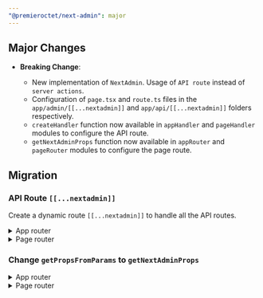 ```yaml
---
"@premieroctet/next-admin": major
---
```


## Major Changes

- **Breaking Change**:

  - New implementation of `NextAdmin`. Usage of `API route` instead of `server actions`.
  - Configuration of `page.tsx` and `route.ts` files in the `app/admin/[[...nextadmin]]` and `app/api/[[...nextadmin]]` folders respectively.
  - `createHandler` function now available in `appHandler` and `pageHandler` modules to configure the API route.
  - `getNextAdminProps` function now available in `appRouter` and `pageRouter` modules to configure the page route.

## Migration

### API Route `[[...nextadmin]]`

Create a dynamic route `[[...nextadmin]]` to handle all the API routes.

<details>
<summary>App router</summary>

```tsx
// app/api/admin/[[...nextadmin]]/route.ts
import { prisma } from "@/prisma";
import { createHandler } from "@premieroctet/next-admin/dist/appHandler";

const { run } = createHandler({
  apiBasePath: "/api/admin",
  prisma,
  /*options*/
});

export { run as DELETE, run as GET, run as POST };
```

</details>

<details>
<summary>Page router</summary>

```ts copy
  // pages/api/admin/[[...nextadmin]].ts
  import { prisma } from "@/prisma";
  import { createApiRouter } from "@premieroctet/next-admin/dist/pageHandler";
  import schema from "@/prisma/json-schema/json-schema.json";

  export const config = {
    api: {
      bodyParser: false,
    },
  };

  const { run } = createHandler({
    apiBasePath: "/api/admin",
    prisma,
    schema: schema,
    /*options*/,
  });

  export default run;
```

</details>

### Change `getPropsFromParams` to `getNextAdminProps`

<details>
<summary>App router</summary>

Replace the `getPropsFromParams` function with the `getNextAdminProps` function in the `page.tsx` file.

```tsx
// app/admin/[[...nextadmin]]/page.tsx
import { NextAdmin, PageProps } from "@premieroctet/next-admin";
import { getNextAdminProps } from "@premieroctet/next-admin/dist/appRouter";
import { prisma } from "@/prisma";

export default async function AdminPage({ params, searchParams }: PageProps) {
  const props = await getNextAdminProps({
    params: params.nextadmin,
    searchParams,
    basePath: "/admin",
    apiBasePath: "/api/admin",
    prisma,
    /*options*/
  });

  return <NextAdmin {...props} />;
}
```

</details>

<details>
<summary>Page router</summary>

Do not use `nextAdminRouter` anymore. Replace it with the `getNextAdminProps` function in the `[[...nextadmin]].ts` file for `getServerSideProps`.

```tsx copy
// pages/admin/[[...nextadmin]].tsx
import { AdminComponentProps, NextAdmin } from "@premieroctet/next-admin";

import { getNextAdminProps } from "@premieroctet/next-admin/dist/pageRouter";
import { GetServerSideProps } from "next";
import { prisma } from " @/prisma";
import schema from "@/prisma/json-schema/json-schema.json";
import "@/styles.css";

export default function Admin(props: AdminComponentProps) {
  return (
    <NextAdmin
      {...props}
      /*options*/
    />
  );
}

export const getServerSideProps: GetServerSideProps = async ({ req }) =>
  await getNextAdminProps({
    basePath: "/pagerouter/admin",
    apiBasePath: "/api/pagerouter/admin",
    prisma,
    schema,
    /*options*/
    req,
  });
```
